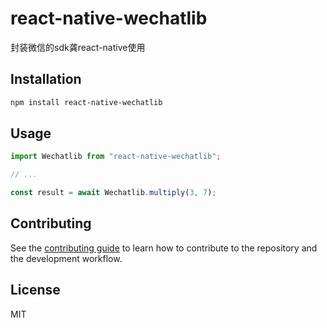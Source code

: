 # react-native-wechatlib

封装微信的sdk龚react-native使用

## Installation

```sh
npm install react-native-wechatlib
```

## Usage

```js
import Wechatlib from "react-native-wechatlib";

// ...

const result = await Wechatlib.multiply(3, 7);
```

## Contributing

See the [contributing guide](CONTRIBUTING.md) to learn how to contribute to the repository and the development workflow.

## License

MIT
